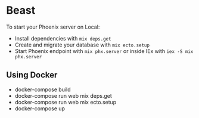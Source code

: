 # Beast

To start your Phoenix server on Local:

  * Install dependencies with `mix deps.get`
  * Create and migrate your database with `mix ecto.setup`
  * Start Phoenix endpoint with `mix phx.server` or inside IEx with `iex -S mix phx.server`


## Using Docker
* docker-compose build
* docker-compose run web mix deps.get
* docker-compose run web mix ecto.setup
* docker-compose up

